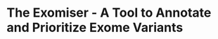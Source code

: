 The Exomiser - A Tool to Annotate and Prioritize Exome Variants
===============================================================



 


